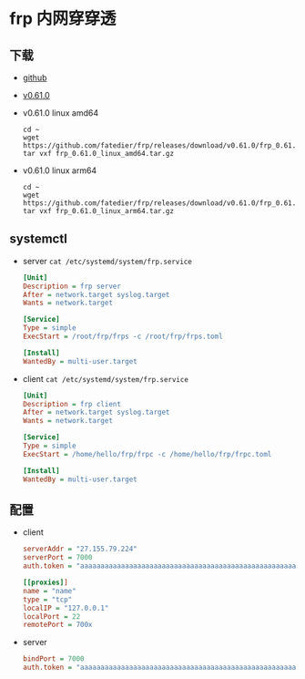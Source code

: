 # frp 内网穿穿透

## 下载

- [github](https://github.com/fatedier/frp)
- [v0.61.0](https://github.com/fatedier/frp/releases/tag/v0.61.0)
- v0.61.0 linux amd64 
	
	```shell
	cd ~
	wget https://github.com/fatedier/frp/releases/download/v0.61.0/frp_0.61.0_linux_amd64.tar.gz
	tar vxf frp_0.61.0_linux_amd64.tar.gz
	```

- v0.61.0 linux arm64
	
	```shell
	cd ~
	wget https://github.com/fatedier/frp/releases/download/v0.61.0/frp_0.61.0_linux_arm64.tar.gz
	tar vxf frp_0.61.0_linux_arm64.tar.gz
	```

## systemctl

- server `cat /etc/systemd/system/frp.service`

	```ini
	[Unit]
	Description = frp server
	After = network.target syslog.target
	Wants = network.target

	[Service]
	Type = simple
	ExecStart = /root/frp/frps -c /root/frp/frps.toml

	[Install]
	WantedBy = multi-user.target
	```

- client `cat /etc/systemd/system/frp.service`


	```ini
	[Unit]
	Description = frp client
	After = network.target syslog.target
	Wants = network.target

	[Service]
	Type = simple
	ExecStart = /home/hello/frp/frpc -c /home/hello/frp/frpc.toml

	[Install]
	WantedBy = multi-user.target
	```

## 配置

- client

	```ini
	serverAddr = "27.155.79.224"
	serverPort = 7000
	auth.token = "aaaaaaaaaaaaaaaaaaaaaaaaaaaaaaaaaaaaaaaaaaaaaaaaaaaaaaaaaa"

	[[proxies]]
	name = "name"
	type = "tcp"
	localIP = "127.0.0.1"
	localPort = 22
	remotePort = 700x
	```

- server

	```ini
	bindPort = 7000
	auth.token = "aaaaaaaaaaaaaaaaaaaaaaaaaaaaaaaaaaaaaaaaaaaaaaaaaaaaaaaaaa"
	```


